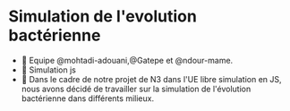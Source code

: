 # Simulation de l'evolution bactérienne
- 👋 Equipe @mohtadi-adouani,@Gatepe et @ndour-mame.
- 👀 Simulation js
- 🌱 Dans le cadre de notre projet de N3 dans l'UE libre simulation en JS, nous avons décidé de travailler sur la simulation de l'évolution bactérienne dans différents milieux.
